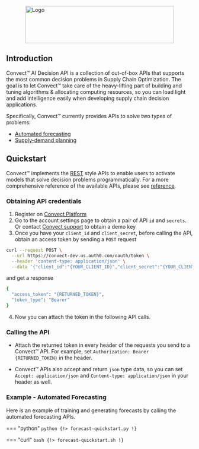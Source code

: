 
<!-- logo -->
<img src="https://i1.wp.com/convect.ai/wp-content/uploads/2021/08/Color-logo-no-background.png" 
    alt="Logo" width="400" height="100" style="display: block; margin: 0 auto" />

## Introduction

Convect™ AI Decision API is a collection of out-of-box APIs that supports the most common decision problems in Supply Chain Optimization. The goal is to let Convect™ take care of the heavy-lifting part of building and tuning algorithms & allocating computing resources, so you can load light and add intelligence easily when developing supply chain decision applications.

Specifically, Convect™ currently provides APIs to solve two types of problems:

* [Automated forecasting](/forecast/overview)
* [Supply-demand planning](/flowopt/overview)


## Quickstart

Convect™ implements the [REST](https://blog.hubspot.com/website/what-is-rest-api) style APIs to enable users to activate models that solve decision problems programmatically. For a more comprehensive reference of the available APIs, please see [reference](https://forecast.convect.ai/api/schema/redoc/).


### Obtaining API credentials

1. Register on [Convect Platform](https://forecast.convect.ai/)
2. Go to the account settings page to obtain a pair of API `id` and `secrets`. Or contact [Convect support](mailto:hi@convect.ai) to obtain a demo key
3. Once you have your `client_id` and `client_secret`, before calling the API, obtain an access token by sending a `POST` request

```bash
curl --request POST \
  --url https://convect-dev.us.auth0.com/oauth/token \
  --header 'content-type: application/json' \
  --data '{"client_id":"{YOUR_CLIENT_ID}","client_secret":"{YOUR_CLIENT_SECRET}","audience":"https://forecast.convect.ai","grant_type":"client_credentials"}'
```

and get a response

```bash
{
  "access_token": "{RETURNED_TOKEN}",
  "token_type": "Bearer"
}
```

4. Now you can attach the token in the following API calls.


### Calling the API

* Attach the returned token in every header of the requests you send to a Convect™ API. For example, set `Authorization: Bearer {RETURNED_TOKEN}` in the header.

* Convect™ APIs also accept and return `json` type data, so you can set `Accept: application/json` and `Content-type: application/json` in your header as well.


### Example - Automated Forecasting

Here is an example of training and generating forecasts by calling the automated forecasting APIs.

=== "python"
    ```python
    {!> forecast-quickstart.py !}
    ```

=== "curl"
    ```bash
    {!> forecast-quickstart.sh !}
    ```











